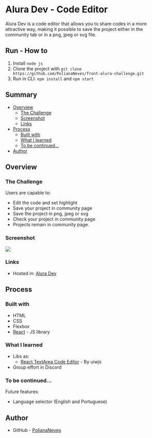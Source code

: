 # Alura Dev - Code Editor

Alura Dev is a code editor that allows you to share codes in a more attractive way, making it possible to save the project either in the community tab or in a png, jpeg or svg file.

## Run - How to

1. Install `node js`
2. Clone the project with `git clone https://github.com/PolianaNeves/front-alura-challenge.git`
3. Run in CLI: `npm install` and `npm start`

## Summary

- [Overview](#overview)
  - [The Challenge](#the-challenge)
  - [Screenshot](#screenshot)
  - [Links](#links)
- [Process](#process)
  - [Built with](#built-with)
  - [What I learned](#what-i-learned)
  - [To be continued...](#to-be-continued)
- [Author](#author)

## Overview

### The Challenge

Users are capable to:

- Edit the code and set highlight
- Save your project in community page
- Save the project in png, jpeg or svg
- Check your project in community page
- Projects remain in community page.

### Screenshot

![](./public/print_home.png)

### Links

- Hosted in: [Alura Dev](https://front-alura-challenge.vercel.app/)

## Process

### Built with

- HTML
- CSS
- Flexbox
- [React](https://reactjs.org/) - JS library

### What I learned

- Libs as:
  - [React TextArea Code Editor](https://github.com/uiwjs/react-textarea-code-editor) - By uiwjs
- Group effort in Discord


### To be continued...

Future features:

- Language selector (English and Portuguese)

## Author

- GitHub - [PolianaNeves](https://github.com/PolianaNeves)